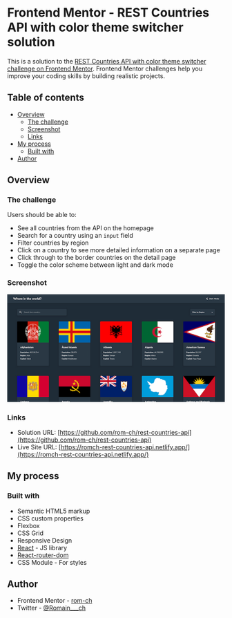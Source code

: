 # Frontend Mentor - REST Countries API with color theme switcher solution

This is a solution to the [REST Countries API with color theme switcher challenge on Frontend Mentor](https://www.frontendmentor.io/challenges/rest-countries-api-with-color-theme-switcher-5cacc469fec04111f7b848ca). Frontend Mentor challenges help you improve your coding skills by building realistic projects. 

## Table of contents

- [Overview](#overview)
  - [The challenge](#the-challenge)
  - [Screenshot](#screenshot)
  - [Links](#links)
- [My process](#my-process)
  - [Built with](#built-with)
- [Author](#author)

## Overview

### The challenge

Users should be able to:

- See all countries from the API on the homepage
- Search for a country using an `input` field
- Filter countries by region
- Click on a country to see more detailed information on a separate page
- Click through to the border countries on the detail page
- Toggle the color scheme between light and dark mode

### Screenshot

![Screenshot](/public//rest-countries-api.png?raw=true)

### Links

- Solution URL: [https://github.com/rom-ch/rest-countries-api](https://github.com/rom-ch/rest-countries-api)
- Live Site URL: [https://romch-rest-countries-api.netlify.app/](https://romch-rest-countries-api.netlify.app/)

## My process

### Built with

- Semantic HTML5 markup
- CSS custom properties
- Flexbox
- CSS Grid
- Responsive Design
- [React](https://reactjs.org/) - JS library
- [React-router-dom](https://reactrouter.com)
- CSS Module - For styles

## Author

- Frontend Mentor - [rom-ch](https://www.frontendmentor.io/profile/rom-ch)
- Twitter - [@Romain___ch](https://x.com/Romain___ch)
